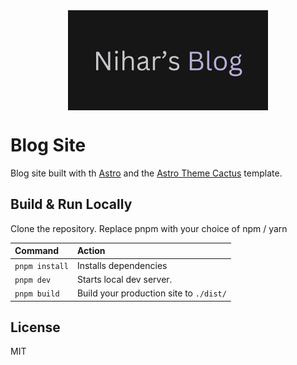 <div align="center">
<img width="" src="public/social-card.png"  width=160 height=160  align="center">
</div>

# Blog Site

Blog site built with th [Astro](https://astro.build/) and the [Astro Theme Cactus](https://github.com/chrismwilliams/astro-theme-cactus) template.

## Build & Run Locally

Clone the repository.
Replace pnpm with your choice of npm / yarn

| Command          | Action                                                         |
| :--------------- | :------------------------------------------------------------- |
| `pnpm install`   | Installs dependencies                                          |
| `pnpm dev`       | Starts local dev server.                                       |
| `pnpm build`     | Build your production site to `./dist/`                        |

## License

MIT
